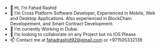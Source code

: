 - 👋 Hi, I’m Fahad Rashid
- 👀 I’m Cross Platform Software Developer, Experienced in Mobile, Web and Desktop Applications. Also experienced in BlockChain Developement, and Smart Contract Development.
- 🌱 I’m currently Working in Dubai. 
- 💞️ I’m looking to collaborate on any Project but no IOS Please
- 📫 Contact me at fahadrashid92@gmail.com or +971505332136

<!---
fahadrashid92/fahadrashid92 is a ✨ special ✨ repository because its `README.md` (this file) appears on your GitHub profile.
You can click the Preview link to take a look at your changes.
--->

